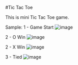 #Tic Tac Toe

This is mini Tic Tac Toe game.

Sample:
1 - Game Start
![image](https://github.com/JamesyWork/TicTacToe/assets/133091941/1562c921-bba9-4895-acb2-cd585a956ed0)

2 - O Win
![image](https://github.com/JamesyWork/TicTacToe/assets/133091941/5bb1b696-32f9-4b21-b789-eeaa6df08b16)

2 - X Win
![image](https://github.com/JamesyWork/TicTacToe/assets/133091941/c40d49f0-c46d-4640-8e83-b992e81e70d7)

3 - Tied
![image](https://github.com/JamesyWork/TicTacToe/assets/133091941/e29d020c-e83b-4edb-8a47-b248d7b84198)
